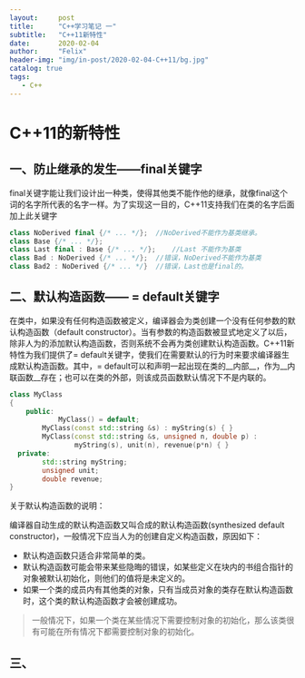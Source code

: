 ```yaml
---
layout:     post
title:      "C++学习笔记 一"
subtitle:   "C++11新特性"
date:       2020-02-04
author:     "Felix"
header-img: "img/in-post/2020-02-04-C++11/bg.jpg"
catalog: true
tags:
   - C++
---
```


# C++11的新特性



## 一、防止继承的发生——final关键字

final关键字能让我们设计出一种类，使得其他类不能作他的继承，就像final这个词的名字所代表的名字一样。为了实现这一目的，C++11支持我们在类的名字后面加上此关键字

~~~c++
class NoDerived final {/* ... */};	//NoDerived不能作为基类继承。
class Base {/* ... */};							
class Last final : Base {/* ... */};	//Last 不能作为基类
class Bad : NoDerived {/* ... */}; 	//错误，NoDerived不能作为基类
class Bad2 : NoDerived {/* ... */}	//错误，Last也是final的。
~~~

## 二、默认构造函数—— = default关键字

在类中，如果没有任何构造函数被定义，编译器会为类创建一个没有任何参数的默认构造函数（default constructor）。当有参数的构造函数被显式地定义了以后，除非人为的添加默认构造函数，否则系统不会再为类创建默认构造函数。C++11新特性为我们提供了= default关键字，使我们在需要默认的行为时来要求编译器生成默认构造函数。其中，= default可以和声明一起出现在类的__内部__，作为__内联函数__存在；也可以在类的外部，则该成员函数默认情况下不是内联的。

~~~c++
class MyClass
{
	public:
			MyClass() = default;
  		MyClass(const std::string &s) : myString(s) { }
  		MyClass(const std::string &s, unsigned n, double p) : 
  				myString(s), unit(n), revenue(p*n) { }
  private:
  		std::string myString;
  		unsigned unit;
  		double revenue;
}
~~~

关于默认构造函数的说明：

编译器自动生成的默认构造函数又叫合成的默认构造函数(synthesized default constructor)，一般情况下应当人为的创建自定义构造函数，原因如下：

* 默认构造函数只适合非常简单的类。
* 默认构造函数可能会带来某些隐晦的错误，如某些定义在块内的书组合指针的对象被默认初始化，则他们的值将是未定义的。
* 如果一个类的成员内有其他类的对象，只有当成员对象的类存在默认构造函数时，这个类的默认构造函数才会被创建成功。

> 一般情况下，如果一个类在某些情况下需要控制对象的初始化，那么该类很有可能在所有情况下都需要控制对象的初始化。

## 三、